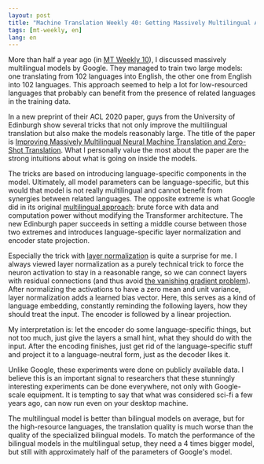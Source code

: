 ```yaml
---
layout: post
title: "Machine Translation Weekly 40: Getting Massively Multilingual Again"
tags: [mt-weekly, en]
lang: en
---
```


More than half a year ago (in [MT Weekly
10](/2019/09/11/MT-Weekly-Massively-Multilingual-NMT.html)), I discussed
massively multilingual models by Google. They managed to train two large
models: one translating from 102 languages into English, the other one from
English into 102 languages. This approach seemed to help a lot for
low-resourced languages that probably can benefit from the presence of related
languages in the training data.

In a new preprint of their ACL 2020 paper, guys from the University of
Edinburgh show several tricks that not only improve the multilingual
translation but also make the models reasonably large. The title of the paper
is [Improving Massively Multilingual Neural Machine Translation and Zero-Shot
Translation](https://arxiv.org/pdf/1903.00089.pdf). What I personally value the
most about the paper are the strong intuitions about what is going on inside
the models.

The tricks are based on introducing language-specific components in the model.
Ultimately, all model parameters can be language-specific, but this would that
model is not really multilingual and cannot benefit from synergies between
related languages. The opposite extreme is what Google did in its original
[multilingual approach](https://arxiv.org/pdf/1903.00089.pdf): brute force with
data and computation power without modifying the Transformer architecture. The
new Edinburgh paper succeeds in setting a middle course between those two
extremes and introduces language-specific layer normalization and encoder state
projection.

Especially the trick with [layer
normalization](https://mlexplained.com/2018/01/13/weight-normalization-and-layer-normalization-explained-normalization-in-deep-learning-part-2/)
is quite a surprise for me. I always viewed layer normalization as a purely
technical trick to force the neuron activation to stay in a reasonable range,
so we can connect layers with residual connections (and thus avoid [the
vanishing gradient
problem](https://en.wikipedia.org/wiki/Vanishing_gradient_problem)). After
normalizing the activations to have a zero mean and unit variance, layer
normalization adds a learned bias vector. Here, this serves as a kind of
language embedding, constantly reminding the following layers, how they should
treat the input. The encoder is followed by a linear projection.

My interpretation is: let the encoder do some language-specific things, but not
too much, just give the layers a small hint, what they should do with the
input. After the encoding finishes, just get rid of the language-specific stuff
and project it to a language-neutral form, just as the decoder likes it.

Unlike Google, these experiments were done on publicly available data. I
believe this is an important signal to researchers that these stunningly
interesting experiments can be done everywhere, not only with Google-scale
equipment. It is tempting to say that what was considered sci-fi a few years
ago, can now run even on your desktop machine.

The multilingual model is better than bilingual models on average, but for the
high-resource languages, the translation quality is much worse than the quality
of the specialized bilingual models. To match the performance of the bilingual
models in the multilingual setup, they need a 4 times bigger model, but still
with approximately half of the parameters of Google's model.
